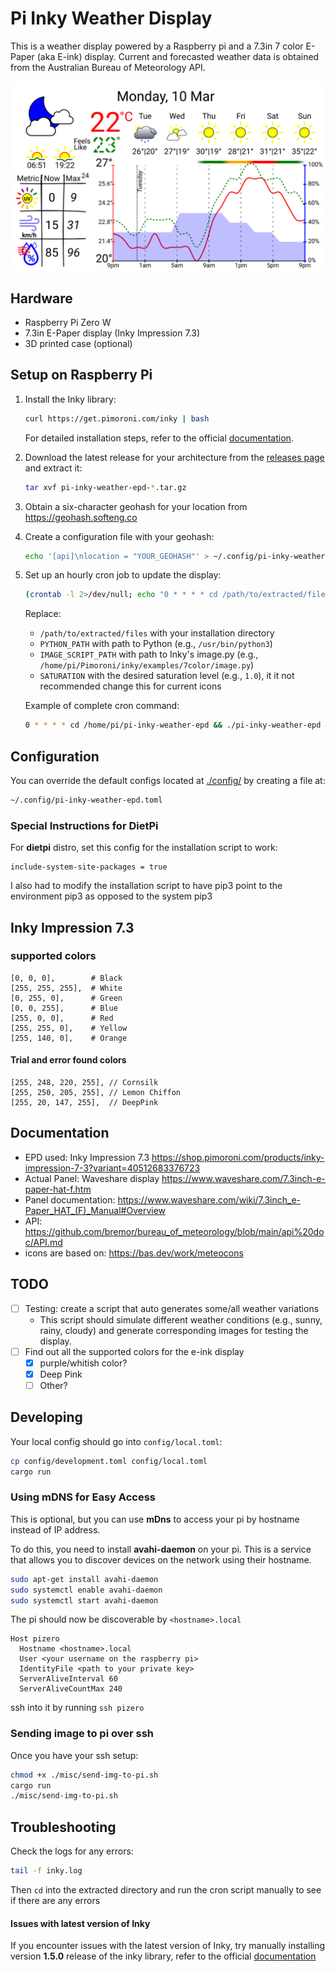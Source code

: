 # Pi Inky Weather Display

This is a weather display powered by a Raspberry pi and a 7.3in 7 color E-Paper (aka E-ink) display. Current and forecasted weather data is obtained from the Australian Bureau of Meteorology API.

![alt text](./misc/dashboard.png)

## Hardware
- Raspberry Pi Zero W
- 7.3in E-Paper display (Inky Impression 7.3)
- 3D printed case (optional)

## Setup on Raspberry Pi 

1. Install the Inky library:
   ```bash
   curl https://get.pimoroni.com/inky | bash
   ```
   For detailed installation steps, refer to the official [documentation](https://github.com/pimoroni/inky?tab=readme-ov-file#install-stable-library-from-pypi-and-configure-manually).

2. Download the latest release for your architecture from the [releases page](https://github.com/mt-empty/pi-inky-weather-epd/releases) and extract it:
   ```bash
   tar xvf pi-inky-weather-epd-*.tar.gz
   ```
3. Obtain a six-character geohash for your location from https://geohash.softeng.co

4. Create a configuration file with your geohash:
   ```bash
   echo '[api]\nlocation = "YOUR_GEOHASH"' > ~/.config/pi-inky-weather-epd.toml
   ```

5. Set up an hourly cron job to update the display:
   ```bash
   (crontab -l 2>/dev/null; echo "0 * * * * cd /path/to/extracted/files && ./pi-inky-weather-epd && sudo PYTHON_PATH IMAGE_SCRIPT_PATH dashboard.png SATURATION") | crontab -
   ```
   Replace:
   - `/path/to/extracted/files` with your installation directory
   - `PYTHON_PATH` with path to Python (e.g., `/usr/bin/python3`)
   - `IMAGE_SCRIPT_PATH` with path to Inky's image.py (e.g., `/home/pi/Pimoroni/inky/examples/7color/image.py`)
   - `SATURATION` with the desired saturation level (e.g., `1.0`), it it not recommended change this for current icons

   Example of complete cron command:
   ```bash
   0 * * * * cd /home/pi/pi-inky-weather-epd && ./pi-inky-weather-epd && sudo /home/dietpi/env/bin/python3 /home/dietpi/Pimoroni/inky/examples/7color/image.py dashboard.png 1.0
   ```

## Configuration

You can override the default configs located at [./config/](./config/) by creating a file at:
```bash
~/.config/pi-inky-weather-epd.toml
```

### Special Instructions for DietPi

For **dietpi** distro, set this config for the installation script to work:
```
include-system-site-packages = true
```
I also had to modify the installation script to have pip3 point to the environment pip3 as opposed to the system pip3

## Inky Impression 7.3

### supported colors

```
[0, 0, 0],        # Black
[255, 255, 255],  # White
[0, 255, 0],      # Green
[0, 0, 255],      # Blue
[255, 0, 0],      # Red
[255, 255, 0],    # Yellow
[255, 140, 0],    # Orange
```

#### Trial and error found colors
```
[255, 248, 220, 255], // Cornsilk
[255, 250, 205, 255], // Lemon Chiffon
[255, 20, 147, 255],  // DeepPink
```

## Documentation

- EPD used: Inky Impression 7.3 https://shop.pimoroni.com/products/inky-impression-7-3?variant=40512683376723
- Actual Panel: Waveshare display https://www.waveshare.com/7.3inch-e-paper-hat-f.htm
- Panel documentation: https://www.waveshare.com/wiki/7.3inch_e-Paper_HAT_(F)_Manual#Overview
- API: https://github.com/bremor/bureau_of_meteorology/blob/main/api%20doc/API.md
- icons are based on: https://bas.dev/work/meteocons


## TODO
- [ ] Testing: create a script that auto generates some/all weather variations
  - This script should simulate different weather conditions (e.g., sunny, rainy, cloudy) and generate corresponding images for testing the display.
- [ ] Find out all the supported colors for the e-ink display
  - [x] purple/whitish color?
  - [x] Deep Pink
  - [ ] Other? 

## Developing

Your local config should go into `config/local.toml`:
```bash
cp config/development.toml config/local.toml
cargo run
```

### Using mDNS for Easy Access

This is optional, but you can use **mDns** to access your pi by hostname instead of IP address.

To do this, you need to install **avahi-daemon** on your pi. This is a service that allows you to discover devices on the network using their hostname.

```bash
sudo apt-get install avahi-daemon
sudo systemctl enable avahi-daemon
sudo systemctl start avahi-daemon
```

The pi should now be discoverable by `<hostname>.local`

```
Host pizero
  Hostname <hostname>.local
  User <your username on the raspberry pi>
  IdentityFile <path to your private key>
  ServerAliveInterval 60
  ServerAliveCountMax 240
```

ssh into it by running `ssh pizero`

### Sending image to pi over ssh 

Once you have your ssh setup:

```bash
chmod +x ./misc/send-img-to-pi.sh
cargo run
./misc/send-img-to-pi.sh
```

## Troubleshooting

Check the logs for any errors:
```bash
tail -f inky.log
```
Then `cd` into the extracted directory and run the cron script manually to see if there are any errors

#### Issues with latest version of Inky 

If you encounter issues with the latest version of Inky, try manually installing version **1.5.0** release of the inky library, refer to the official [documentation](https://github.com/pimoroni/inky?tab=readme-ov-file#install-stable-library-from-pypi-and-configure-manually)